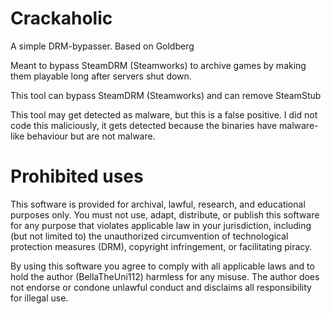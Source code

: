 # Crackaholic
A simple DRM-bypasser.
Based on Goldberg

Meant to bypass SteamDRM (Steamworks) to archive games by making them playable long after servers shut down.

This tool can bypass SteamDRM (Steamworks) and can remove SteamStub

This tool may get detected as malware, but this is a false positive.
I did not code this maliciously, it gets detected because the binaries have malware-like behaviour but are not malware.

# Prohibited uses

This software is provided for archival, lawful, research, and educational purposes only.
You must not use, adapt, distribute, or publish this software for any purpose
that violates applicable law in your jurisdiction, including (but not limited to)
the unauthorized circumvention of technological protection measures (DRM),
copyright infringement, or facilitating piracy.

By using this software you agree to comply with all applicable laws and to
hold the author (BellaTheUni112) harmless for any misuse. The author does not endorse
or condone unlawful conduct and disclaims all responsibility for illegal use.
